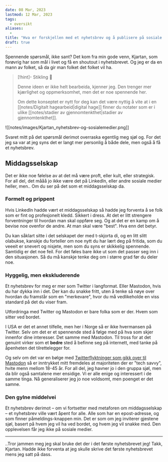 ```yaml
---
date: 08 Mar, 2023
lastmod: 12 Mar, 2023
tags:
  - oversikt
aliases:
  - 
title: "Hva er forskjellen med et nyhetsbrev og å publisere på sosiale medier?"
draft: true
---
```

Spennende spørsmål, ikke sant? Det kom fra min gode venn, Kjartan, som forøvrig har som mål i livet og få en shoutout i nyhetsbrevet. Og jeg er da en mann av folket, så da gir man folket det folket vil ha.

> [!hint]- Stikling 🌿
>
> Denne ideen er ikke helt bearbeida, kjenner jeg. Den trenger mer kjærlighet og oppmerksomhet, men det er noe spennende her.
> 
> Om dette konseptet er nytt for deg kan det være nyttig å vite at i en [[notes/Digitalt hagearbeid|digital hage]] finner du notater som er i ulike [[notes/stadier av gjennomtenkthet|stadier av gjennomtenkthet]].

![[notes/images/Kjartan_nyhetsbrev-og-sosialemedier.png]]

Svaret mitt på det spørsmål derimot overraska egentlig meg sjøl og. For det jeg sa var at jeg syns det er langt mer personlig å både dele, men også å få et nyhetsbrev.

## Middagsselskap

Det er ikke noe følelse av at det må være proft, eller kult, eller strategisk. For all del, det mååå jo ikke være det på LinkedIn, eller andre sosiale medier heller, men.. Om du ser på det som et middagsselskap da.

### Formelt og prippent

Hvis LinkedIn hadde vært et middagsselskap så hadde jeg forventa å se folk som er fint og profesjonelt kledd. Sikkert i dress. At det er litt strengere forventninger til hvordan man skal oppføre seg. Og at det er en kamp om å bevise noe ovenfor de andre. At man skal være "best". Hva enn det betyr.

Du kan såklart sitte i det selskapet der med t-skjorta di, og en litt slitt olabukse, kanskje du forteller om noe nytt du har lært deg på fritida, som du veeeit er snevert og nisjete, men som du syns er skikkelig spennende. Samtidig er det noe feil. For det føles bare ikke ut som det passer seg inn i den situasjonen. Så du må kanskje tenke deg om i større grad før du deler noe.

### Hyggelig, men ekskluderende

Et nyhetsbrev for meg er mer som Twitter i langformat. Eller Mastodon, hvis du har dykka inn i det. Der kan du snakke fritt, uten å tenke så nøye over hvordan du framstår som en "merkevare",  hvor du må vedlikeholde en viss standard på det du viser fram. 

Utfordringa med Twitter og Mastodon er bare folka som er der. Hvem som sitter ved bordet.

I USA er det et annet tilfelle, men her i Norge så er ikke hvermansen på Twitter. Selv om det er et spennende sted å følge med på hva som skjer innenfor dine interesser. Det samme med Mastodon. Til tross for at det genuint virker som et **bedre** sted å befinne seg på internett, med tanke på åpenheten det tilrettelegger for. 

Og selv om det var en bølge med [Twitterflyktninger som gikk over til Mastodon](https://www.kode24.no/artikkel/norske-twitter-brukere-flykter-til-mastodon-et-steg-i-riktig-retning/77612665) så er inntrykket mitt fremdeles at majoriteten der er "tech savvy", hvite menn mellom 18-45 år. For all del, jeg havner jo i den gruppa sjøl, men da blir også samtalene mer ensidige. Vi er alle enige og interessert i de samme tinga. Nå generaliserer jeg jo noe voldsomt, men poenget er det samne.

### Den gylne middelvei

Et nyhetsbrev derimot – om vi fortsetter med metaforen om middagsselskap – et nyhetsbrev ville vært åpent for alle. Alle som har en epost-adresse, og som finner påmeldings-knappen min. Det er som om jeg inviterer gjestene sjøl, basert på hvem jeg vil ha ved bordet, og hvem jeg vil snakke med. Den opplevelsen får jeg ikke på sosiale medier.

---

..Tror jammen meg jeg skal bruke det der i det første nyhetsbrevet jeg! Takk, Kjartan. Hadde ikke forventa at jeg skulle skrive det første nyhetsbrevet mens jeg satt på dass.
